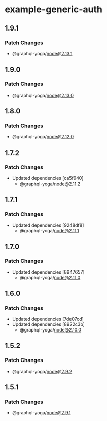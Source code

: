 # example-generic-auth

## 1.9.1

### Patch Changes

- @graphql-yoga/node@2.13.1

## 1.9.0

### Patch Changes

- @graphql-yoga/node@2.13.0

## 1.8.0

### Patch Changes

- @graphql-yoga/node@2.12.0

## 1.7.2

### Patch Changes

- Updated dependencies [ca5f940]
  - @graphql-yoga/node@2.11.2

## 1.7.1

### Patch Changes

- Updated dependencies [9248df8]
  - @graphql-yoga/node@2.11.1

## 1.7.0

### Patch Changes

- Updated dependencies [8947657]
  - @graphql-yoga/node@2.11.0

## 1.6.0

### Patch Changes

- Updated dependencies [7de07cd]
- Updated dependencies [8922c3b]
  - @graphql-yoga/node@2.10.0

## 1.5.2

### Patch Changes

- @graphql-yoga/node@2.9.2

## 1.5.1

### Patch Changes

- @graphql-yoga/node@2.9.1

